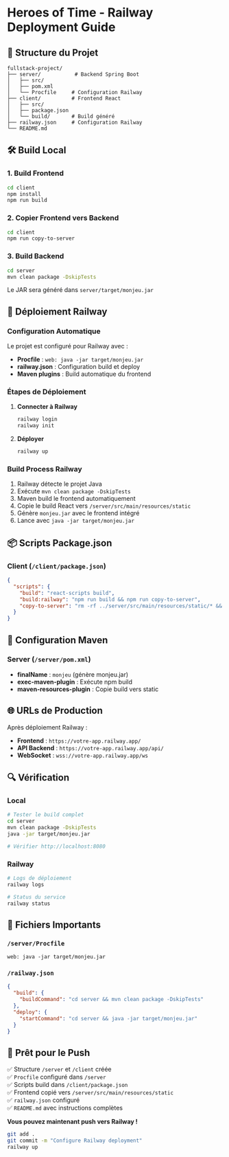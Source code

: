 # Heroes of Time - Railway Deployment Guide

## 🚀 Structure du Projet

```
fullstack-project/
├── server/           # Backend Spring Boot
│   ├── src/
│   ├── pom.xml
│   └── Procfile     # Configuration Railway
├── client/          # Frontend React
│   ├── src/
│   ├── package.json
│   └── build/       # Build généré
├── railway.json     # Configuration Railway
└── README.md
```

## 🛠️ Build Local

### 1. Build Frontend
```bash
cd client
npm install
npm run build
```

### 2. Copier Frontend vers Backend
```bash
cd client
npm run copy-to-server
```

### 3. Build Backend
```bash
cd server
mvn clean package -DskipTests
```

Le JAR sera généré dans `server/target/monjeu.jar`

## 🚀 Déploiement Railway

### Configuration Automatique
Le projet est configuré pour Railway avec :
- **Procfile** : `web: java -jar target/monjeu.jar`
- **railway.json** : Configuration build et deploy
- **Maven plugins** : Build automatique du frontend

### Étapes de Déploiement

1. **Connecter à Railway**
   ```bash
   railway login
   railway init
   ```

2. **Déployer**
   ```bash
   railway up
   ```

### Build Process Railway
1. Railway détecte le projet Java
2. Exécute `mvn clean package -DskipTests`
3. Maven build le frontend automatiquement
4. Copie le build React vers `/server/src/main/resources/static`
5. Génère `monjeu.jar` avec le frontend intégré
6. Lance avec `java -jar target/monjeu.jar`

## 📦 Scripts Package.json

### Client (`/client/package.json`)
```json
{
  "scripts": {
    "build": "react-scripts build",
    "build:railway": "npm run build && npm run copy-to-server",
    "copy-to-server": "rm -rf ../server/src/main/resources/static/* && cp -r build/* ../server/src/main/resources/static/"
  }
}
```

## 🔧 Configuration Maven

### Server (`/server/pom.xml`)
- **finalName** : `monjeu` (génère monjeu.jar)
- **exec-maven-plugin** : Exécute npm build
- **maven-resources-plugin** : Copie build vers static

## 🌐 URLs de Production

Après déploiement Railway :
- **Frontend** : `https://votre-app.railway.app/`
- **API Backend** : `https://votre-app.railway.app/api/`
- **WebSocket** : `wss://votre-app.railway.app/ws`

## 🔍 Vérification

### Local
```bash
# Tester le build complet
cd server
mvn clean package -DskipTests
java -jar target/monjeu.jar

# Vérifier http://localhost:8080
```

### Railway
```bash
# Logs de déploiement
railway logs

# Status du service
railway status
```

## 📁 Fichiers Importants

### `/server/Procfile`
```
web: java -jar target/monjeu.jar
```

### `/railway.json`
```json
{
  "build": {
    "buildCommand": "cd server && mvn clean package -DskipTests"
  },
  "deploy": {
    "startCommand": "cd server && java -jar target/monjeu.jar"
  }
}
```

## 🎯 Prêt pour le Push

✅ Structure `/server` et `/client` créée  
✅ `Procfile` configuré dans `/server`  
✅ Scripts build dans `/client/package.json`  
✅ Frontend copié vers `/server/src/main/resources/static`  
✅ `railway.json` configuré  
✅ `README.md` avec instructions complètes  

**Vous pouvez maintenant push vers Railway !**

```bash
git add .
git commit -m "Configure Railway deployment"
railway up
```
